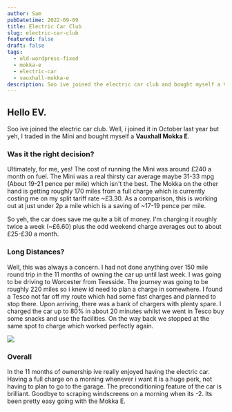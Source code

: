 ```yaml
---
author: Sam
pubDatetime: 2022-09-09
title: Electric Car Club
slug: electric-car-club
featured: false
draft: false
tags:
  - old-wordpress-fixed
  - mokka-e
  - electric-car
  - vauxhall-mokka-e
description: Soo ive joined the electric car club and bought myself a Vauxhall Mokka E
---
```

## Hello EV.

Soo ive joined the electric car club. Well, i joined it in October last year but yeh, I traded in the Mini and bought myself a **Vauxhall Mokka E**.

### Was it the right decision?

Ultimately, for me, yes! The cost of running the Mini was around £240 a month on fuel. The Mini was a real thirsty car average maybe 31-33 mpg (About 19-21 pence per mile) which isn't the best. The Mokka on the other hand is getting roughly 170 miles from a full charge which is currently costing me on my split tariff rate ~£3.30. As a comparison, this is working out at just under 2p a mile which is a saving of ~17-19 pence per mile.

So yeh, the car does save me quite a bit of money. I'm charging it roughly twice a week (~£6.60) plus the odd weekend charge averages out to about £25-£30 a month.

### Long Distances?

Well, this was always a concern. I had not done anything over 150 mile round trip in the 11 months of owning the car up until last week. I was going to be driving to Worcester from Teesside. The journey was going to be roughly 220 miles so i knew id need to plan a charge in somewhere. I found a Tesco not far off my route which had some fast charges and planned to stop there. Upon arriving, there was a bank of chargers with plenty spare. I charged the car up to 80% in about 20 minutes whilst we went in Tesco buy some snacks and use the facilities. On the way back we stopped at the same spot to charge which worked perfectly again.

![](/assets/2022/2022-09-09-electric-car-club-vauxhall-mokka-e.png)

### Overall

In the 11 months of ownership ive really enjoyed having the electric car. Having a full charge on a morning whenever i want it is a huge perk, not having to plan to go to the garage. The preconditioning feature of the car is brilliant. Goodbye to scraping windscreens on a morning when its -2. Its been pretty easy going with the Mokka E.